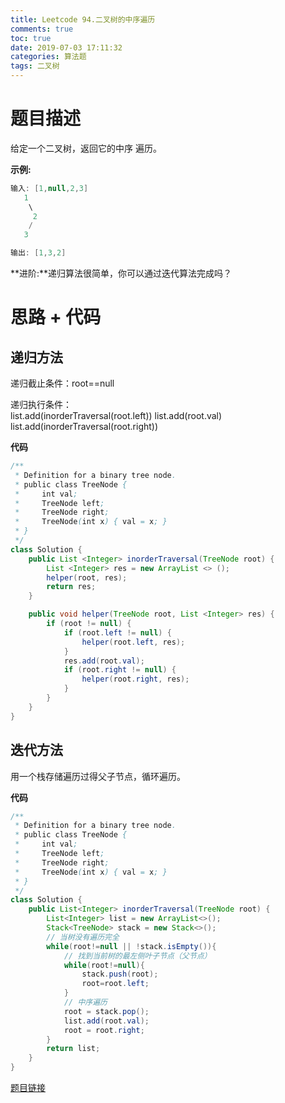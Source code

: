 ```yaml
---
title: Leetcode 94.二叉树的中序遍历
comments: true
toc: true
date: 2019-07-03 17:11:32
categories: 算法题
tags: 二叉树
---
```


# 题目描述

给定一个二叉树，返回它的中序 遍历。

**示例:**
```java
输入: [1,null,2,3]
   1
    \
     2
    /
   3

输出: [1,3,2]
```

**进阶:**递归算法很简单，你可以通过迭代算法完成吗？

# 思路 + 代码

## 递归方法

递归截止条件：root==null

递归执行条件：        
    list.add(inorderTraversal(root.left))
    list.add(root.val)
    list.add(inorderTraversal(root.right))

**代码**

```java
/**
 * Definition for a binary tree node.
 * public class TreeNode {
 *     int val;
 *     TreeNode left;
 *     TreeNode right;
 *     TreeNode(int x) { val = x; }
 * }
 */
class Solution {
    public List <Integer> inorderTraversal(TreeNode root) {
        List <Integer> res = new ArrayList <> ();
        helper(root, res);
        return res;
    }

    public void helper(TreeNode root, List <Integer> res) {
        if (root != null) {
            if (root.left != null) {
                helper(root.left, res);
            }
            res.add(root.val);
            if (root.right != null) {
                helper(root.right, res);
            }
        }
    }
}
```

## 迭代方法

用一个栈存储遍历过得父子节点，循环遍历。

**代码**

```java
/**
 * Definition for a binary tree node.
 * public class TreeNode {
 *     int val;
 *     TreeNode left;
 *     TreeNode right;
 *     TreeNode(int x) { val = x; }
 * }
 */
class Solution {
    public List<Integer> inorderTraversal(TreeNode root) {
        List<Integer> list = new ArrayList<>();
        Stack<TreeNode> stack = new Stack<>();
        // 当树没有遍历完全
        while(root!=null || !stack.isEmpty()){
            // 找到当前树的最左侧叶子节点（父节点）
            while(root!=null){
                stack.push(root);
                root=root.left;
            }
            // 中序遍历
            root = stack.pop();
            list.add(root.val);
            root = root.right;
        }
        return list;
    }
}
```

[题目链接](https://leetcode-cn.com/problems/binary-tree-inorder-traversal/comments/)
